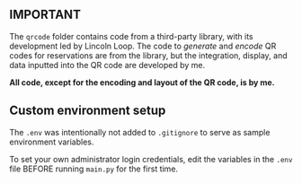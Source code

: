 ## IMPORTANT

The `qrcode` folder contains code from a third-party library, with its development led by Lincoln Loop.
The code to *generate* and *encode* QR codes for reservations are from the library, but the integration, display, and data inputted into the QR code are developed by me.

**All code, except for the encoding and layout of the QR code, is by me.**



## Custom environment setup
The `.env` was intentionally not added to `.gitignore` to serve as sample environment variables.

To set your own administrator login credentials, edit the variables in the `.env` file BEFORE running `main.py` for the first time.